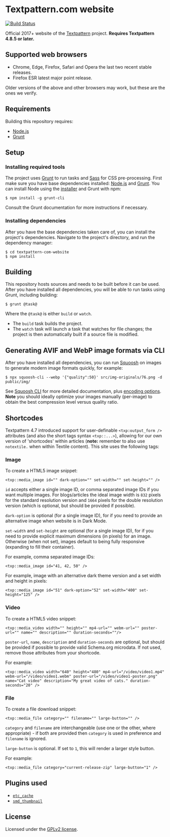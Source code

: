 # Textpattern.com website

[![Build Status](https://travis-ci.com/textpattern/textpattern-com-website.svg)](https://travis-ci.com/textpattern/textpattern-com-website)

Official 2017+ website of the [Textpattern](https://textpattern.com/) project. **Requires Textpattern 4.8.5 or later.**

## Supported web browsers

- Chrome, Edge, Firefox, Safari and Opera the last two recent stable releases.
- Firefox ESR latest major point release.

Older versions of the above and other browsers may work, but these are the ones we verify.

## Requirements

Building this repository requires:

- [Node.js](https://nodejs.org/)
- [Grunt](https://gruntjs.com/)

## Setup

### Installing required tools

The project uses [Grunt](https://gruntjs.com/) to run tasks and [Sass](https://sass-lang.com/) for CSS pre-processing. First make sure you have base dependencies installed: [Node.js](https://nodejs.org/) and [Grunt](https://gruntjs.com/). You can install Node using the [installer](https://nodejs.org/) and Grunt with npm:

```ShellSession
$ npm install -g grunt-cli
```

Consult the Grunt documentation for more instructions if necessary.

### Installing dependencies

After you have the base dependencies taken care of, you can install the project's dependencies. Navigate to the project's directory, and run the dependency manager:

```ShellSession
$ cd textpattern-com-website
$ npm install
```

## Building

This repository hosts sources and needs to be built before it can be used. After you have installed all dependencies, you will be able to run tasks using Grunt, including building:

```ShellSession
$ grunt @task@
```

Where the `@task@` is either `build` or `watch`.

- The `build` task builds the project.
- The `watch` task will launch a task that watches for file changes; the project is then automatically built if a source file is modified.

## Generating AVIF and WebP image formats via CLI

After you have installed all dependencies, you can run [Squoosh](https://github.com/GoogleChromeLabs/squoosh/) on images to generate modern image formats quickly, for example:

```ShellSession
$ npx squoosh-cli --webp '{"quality":50}' src/img-originals/76.png -d public/img/
```

See [Squoosh CLI](https://github.com/GoogleChromeLabs/squoosh/tree/dev/cli) for more detailed documentation, plus [encoding options](https://github.com/GoogleChromeLabs/squoosh/blob/dev/cli/src/codecs.js). **Note** you should ideally optimize your images manually (per-image) to obtain the best compression level versus quality ratio.

## Shortcodes

Textpattern 4.7 introduced support for user-definable `<txp:output_form />` attributes (and also the short tags syntax `<txp::...>`), allowing for our own version of 'shortcodes' within articles (**note:** remember to also use `notextile.` when within Textile content). This site uses the following tags:

### Image

To create a HTML5 image snippet:

    <txp::media_image id="" dark-option="" set-width="" set-height="" />

`id` accepts either a single image ID, or comma separated image IDs if you want multiple images. For blogs/articles the ideal image width is `832` pixels for the standard resolution version and `1664` pixels for the double resolution version (which is optional, but should be provided if possible).

`dark-option` is optional (for a single image ID), for if you need to provide an alternative image when website is in Dark Mode.

`set-width` and `set-height` are optional (for a single image ID), for if you need to provide explicit maximum dimensions (in pixels) for an image. Otherwise (when not set), images default to being fully responsive (expanding to fill their container).

For example, comma separated image IDs:

    <txp::media_image id="41, 42, 50" />

For example, image with an alternative dark theme version and a set width and height in pixels:

    <txp::media_image id="51" dark-option="52" set-width="400" set-height="125" />

### Video

To create a HTML5 video snippet:

    <txp::media_video width="" height="" mp4-url="" webm-url="" poster-url="" name="" description="" duration-seconds=""/>

`poster-url`, `name`, `description` and `duration-seconds` are optional, but should be provided if possible to provide valid Schema.org microdata. If not used, remove those attributes from your shortcode.

For example:

    <txp::media_video width="640" height="480" mp4-url="/video/video1.mp4" webm-url="/video/video1.webm" poster-url="/video/video1-poster.png" name="Cat video" description="My great video of cats." duration-seconds="20" />

### File

To create a file download snippet:

    <txp::media_file category="" filename="" large-button="" />

`category` and `filename` are interchangeable (use one or the other, where appropriate) - if both are provided then `category` is used in preference and `filename` is ignored.

`large-button` is optional. If set to `1`, this will render a larger style button.

For example:

    <txp::media_file category="current-release-zip" large-button="1" />

## Plugins used

- [`etc_cache`](https://github.com/etc-plugins/etc_cache)
- [`smd_thumbnail`](https://github.com/bloke/smd_thumbnail)

## License

Licensed under the [GPLv2 license](https://github.com/textpattern/textpattern-com-website/blob/main/LICENSE).
